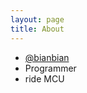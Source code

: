 ```yaml
---
layout: page
title: About
---
```

* [@bianbian](https://twitter.com/bianbian)
* Programmer
* ride MCU
